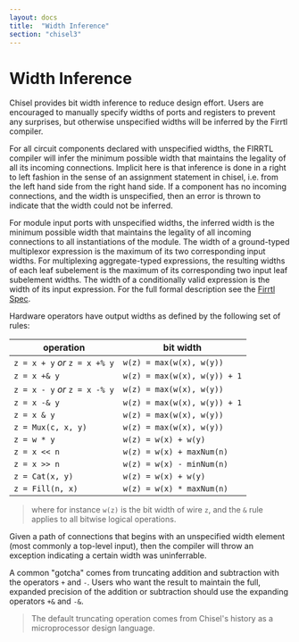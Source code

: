 ```yaml
---
layout: docs
title:  "Width Inference"
section: "chisel3"
---
```


# Width Inference

Chisel provides bit width inference to reduce design effort. Users are encouraged to manually specify widths of ports and registers to prevent any surprises, but otherwise unspecified widths will be inferred by the Firrtl compiler.

For all circuit components declared with unspecified widths, the FIRRTL compiler will infer the minimum possible width that maintains the legality of all its incoming connections. Implicit here is that inference is done in a right to left fashion in the sense of an assignment statement in chisel, i.e. from the left hand side from the right hand side. If a component has no incoming connections, and the width is unspecified, then an error is thrown to indicate that the width could not be inferred.

For module input ports with unspecified widths, the inferred width is the minimum possible width that maintains the legality of all incoming connections to all instantiations of the module.
The width of a ground-typed multiplexor expression is the maximum of its two corresponding input widths. For multiplexing aggregate-typed expressions, the resulting widths of each leaf subelement is the maximum of its corresponding two input leaf subelement widths.
The width of a conditionally valid expression is the width of its input expression.  For the full formal description see the [Firrtl Spec](https://github.com/freechipsproject/firrtl/blob/master/spec/spec.pdf).

Hardware operators have output widths as defined by the following set of rules:

| operation        | bit width           |
| ---------        | ---------           |
| `z = x + y` *or* `z = x +% y`        | `w(z) = max(w(x), w(y))`   |
| `z = x +& y`       | `w(z) = max(w(x), w(y)) + 1`   |
| `z = x - y` *or* `z = x -% y`       | `w(z) = max(w(x), w(y))`    |
| `z = x -& y`       | `w(z) = max(w(x), w(y)) + 1`   |
| `z = x & y`        | `w(z) = max(w(x), w(y))`    |
| `z = Mux(c, x, y)` | `w(z) = max(w(x), w(y))`    |
| `z = w * y`        | `w(z) = w(x) + w(y)`        |
| `z = x << n`       | `w(z) = w(x) + maxNum(n)` |
| `z = x >> n`       | `w(z) = w(x) - minNum(n)` |
| `z = Cat(x, y)`    | `w(z) = w(x) + w(y)`      |
| `z = Fill(n, x)`   | `w(z) = w(x) * maxNum(n)` |

>where for instance `w(z)` is the bit width of wire `z`, and the `&`
rule applies to all bitwise logical operations.

Given a path of connections that begins with an unspecified width element (most commonly a top-level input), then the compiler will throw an exception indicating a certain width was uninferrable.

A common "gotcha" comes from truncating addition and subtraction with the operators `+` and `-`. Users who want the result to maintain the full, expanded precision of the addition or subtraction should use the expanding operators `+&` and `-&`.

> The default truncating operation comes from Chisel's history as a microprocessor design language.
